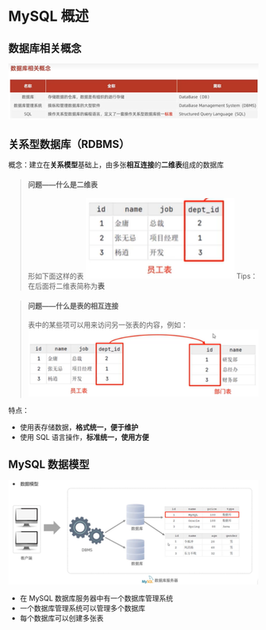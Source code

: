 # MySQL 概述

## 数据库相关概念
<img src="图片库/1./数据库概念.png">

## 关系型数据库（RDBMS）
概念：建立在**关系模型**基础上，由多张**相互连接**的**二维表**组成的数据库

> #### 问题——什么是二维表
> 形如下面这样的表
> <img src="图片库/1./二维表.png" width="300px">
> Tips：在后面将二维表简称为**表**

> #### 问题——什么是表的相互连接
> 表中的某些项可以用来访问另一张表的内容，例如：
> <img src="图片库/1./表的连接.png" width="500px">

特点：
- 使用表存储数据，**格式统一，便于维护**
- 使用 SQL 语言操作，**标准统一，使用方便**

## MySQL 数据模型
<img src="图片库/1./MySQL数据模型.png" width="700px">

- 在 MySQL 数据库服务器中有一个数据库管理系统
- 一个数据库管理系统可以管理多个数据库
- 每个数据库可以创建多张表